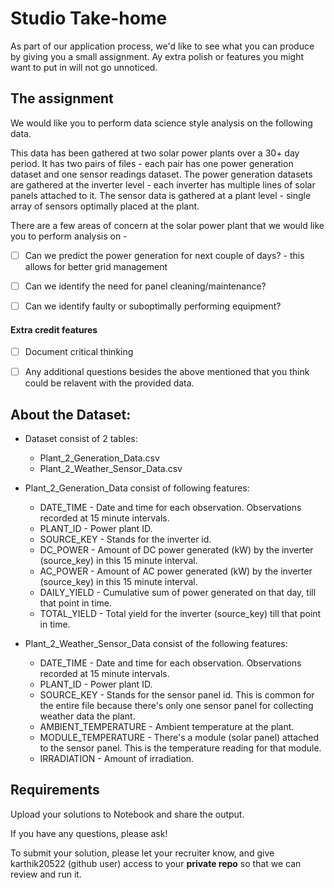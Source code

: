 # Studio Take-home

As part of our application process, we'd like to see what you can produce by giving you a small assignment. Ay extra polish or features you might want to put in will not go unnoticed.

## The assignment

We would like you to perform data science style analysis on the following data. 

This data has been gathered at two solar power plants over a 30+ day period. It has two pairs of files - each pair has one power generation dataset and one sensor readings dataset. The power generation datasets are gathered at the inverter level - each inverter has multiple lines of solar panels attached to it. The sensor data is gathered at a plant level - single array of sensors optimally placed at the plant.

There are a few areas of concern at the solar power plant that we would like you to perform analysis on -

 - [ ] Can we predict the power generation for next couple of days? - this allows for better grid management
 - [ ] Can we identify the need for panel cleaning/maintenance?
 - [ ] Can we identify faulty or suboptimally performing equipment?


#### Extra credit features

 - [ ] Document critical thinking
 - [ ] Any additional questions besides the above mentioned that you think could be relavent with the provided data.


## About the Dataset:

- Dataset consist of 2 tables:

  - Plant_2_Generation_Data.csv
  - Plant_2_Weather_Sensor_Data.csv

- Plant_2_Generation_Data consist of following features:

  - DATE_TIME - Date and time for each observation. Observations recorded at 15 minute intervals.
  - PLANT_ID - Power plant ID.
  - SOURCE_KEY - Stands for the inverter id.
  - DC_POWER - Amount of DC power generated (kW) by the inverter (source_key) in this 15 minute interval.
  - AC_POWER - Amount of AC power generated (kW) by the inverter (source_key) in this 15 minute interval.
  - DAILY_YIELD - Cumulative sum of power generated on that day, till that point in time.
  - TOTAL_YIELD - Total yield for the inverter (source_key) till that point in time.

- Plant_2_Weather_Sensor_Data consist of the following features:

  - DATE_TIME - Date and time for each observation. Observations recorded at 15 minute intervals.
  - PLANT_ID - Power plant ID.
  - SOURCE_KEY - Stands for the sensor panel id. This is common for the entire file because there's only one sensor panel for collecting weather data the plant.
  - AMBIENT_TEMPERATURE - Ambient temperature at the plant.
  - MODULE_TEMPERATURE - There's a module (solar panel) attached to the sensor panel. This is the temperature reading for that module.
  - IRRADIATION - Amount of irradiation.


## Requirements

Upload your solutions to Notebook and share the output.

If you have any questions, please ask!

To submit your solution, please let your recruiter know, and give karthik20522 (github user) access to your **private repo** so that we can review and run it.
